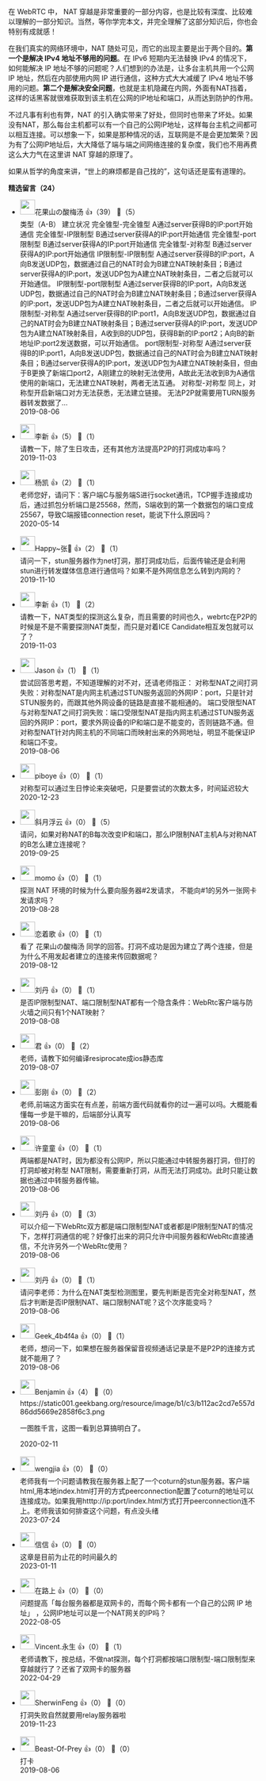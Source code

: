 在 WebRTC 中， NAT 穿越是非常重要的一部分内容，也是比较有深度、比较难以理解的一部分知识。当然，等你学完本文，并完全理解了这部分知识后，你也会特别有成就感！

在我们真实的网络环境中，NAT 随处可见，而它的出现主要是出于两个目的。**第一个是解决 IPv4 地址不够用的问题**。在 IPv6 短期内无法替换 IPv4 的情况下，如何能解决 IP 地址不够的问题呢？人们想到的办法是，让多台主机共用一个公网 IP 地址，然后在内部使用内网 IP 进行通信，这种方式大大减缓了 IPv4 地址不够用的问题。**第二个是解决安全问题**，也就是主机隐藏在内网，外面有NAT挡着，这样的话黑客就很难获取到该主机在公网的IP地址和端口，从而达到防护的作用。

不过凡事有利也有弊，NAT 的引入确实带来了好处，但同时也带来了坏处。如果没有NAT，那么每台主机都可以有一个自己的公网IP地址，这样每台主机之间都可以相互连接。可以想象一下，如果是那种情况的话，互联网是不是会更加繁荣？因为有了公网IP地址后，大大降低了端与端之间网络连接的复杂度，我们也不用再费这么大力气在这里讲 NAT 穿越的原理了。

如果从哲学的角度来讲，“世上的麻烦都是自己找的”，这句话还是蛮有道理的。
<div><strong>精选留言（24）</strong></div><ul>
<li><img src="https://thirdwx.qlogo.cn/mmopen/vi_32/DYAIOgq83eoicwtj6x3l7NEcODqsXHjUTjzbl99pesNbydQUSfR6IywcKKyyaY9AIhBS0bCz3R8icMRIploDdUQA/132" width="30px"><span>花果山の酸梅汤</span> 👍（39） 💬（5）<div>类型（A-B）	建立状况
完全锥型-完全锥型	A通过server获得B的IP:port开始通信
完全锥型-IP限制型	B通过server获得A的IP:port开始通信
完全锥型-port限制型	B通过server获得A的IP:port开始通信
完全锥型-对称型	B通过server获得A的IP:port开始通信
IP限制型-IP限制型	A通过server获得B的IP:port，A向B发送UDP包，数据通过自己的NAT时会为B建立NAT映射条目；B通过server获得A的IP:port，发送UDP包为A建立NAT映射条目，二者之后就可以开始通信。
IP限制型-port限制型	A通过server获得B的IP:port，A向B发送UDP包，数据通过自己的NAT时会为B建立NAT映射条目；B通过server获得A的IP:port，发送UDP包为A建立NAT映射条目，二者之后就可以开始通信。
IP限制型-对称型	A通过server获得B的IP:port1，A向B发送UDP包，数据通过自己的NAT时会为B建立NAT映射条目；B通过server获得A的IP:port，发送UDP包为A建立NAT映射条目，A收到B的UDP包，获得B新的IP:port2；A向B的新地址IP:port2发送数据，可以开始通信。
port限制型-对称型	A通过server获得B的IP:port1，A向B发送UDP包，数据通过自己的NAT时会为B建立NAT映射条目；B通过server获得A的IP:port，发送UDP包为A建立NAT映射条目，但由于B更换了新端口port2，A刚建立的映射无法使用，A故此无法收到B为A通信使用的新端口，无法建立NAT映射，两者无法互通。
对称型-对称型	同上，对称型开启新端口对方无法获悉，无法建立链接。
无法P2P就需要用TURN服务器转发数据了…</div>2019-08-06</li><br/><li><img src="https://static001.geekbang.org/account/avatar/00/1a/0e/96/eca820c7.jpg" width="30px"><span>李新</span> 👍（5） 💬（1）<div>请教一下，除了生日攻击，还有其他方法提高P2P的打洞成功率吗？ </div>2019-11-03</li><br/><li><img src="https://static001.geekbang.org/account/avatar/00/1e/8c/c4/760934c0.jpg" width="30px"><span>杨凯</span> 👍（2） 💬（1）<div>老师您好，请问下：客户端C与服务端S进行socket通讯，TCP握手连接成功后，通过抓包分析端口是25568，然而，S端收到的第一个数据包的端口变成25567，导致C端报错connection reset，能说下什么原因吗？</div>2020-05-14</li><br/><li><img src="https://static001.geekbang.org/account/avatar/00/16/ec/1f/cd321f00.jpg" width="30px"><span>Happy~张🤔</span> 👍（2） 💬（1）<div>请问一下，stun服务器作为net打洞，那打洞成功后，后面传输还是会利用stun进行转发媒体信息进行通信吗？如果不是外网信息怎么转到内网的？</div>2019-11-10</li><br/><li><img src="https://static001.geekbang.org/account/avatar/00/1a/0e/96/eca820c7.jpg" width="30px"><span>李新</span> 👍（1） 💬（2）<div>请教一下，NAT类型的探测这么复杂，而且需要的时间也久，webrtc在P2P的时候是不是不需要探测NAT类型，而只是对着ICE Candidate相互发包就可以了？</div>2019-11-03</li><br/><li><img src="https://static001.geekbang.org/account/avatar/00/10/12/ce/a8c8b5e8.jpg" width="30px"><span>Jason</span> 👍（1） 💬（1）<div>尝试回答思考题，不知道理解的对不对，还请老师指正：
对称型NAT之间打洞失败：对称型NAT是内网主机通过STUN服务返回的外网IP：port，只是针对STUN服务的，而跟其他外网设备的链路是直接不能相通的。
端口受限型NAT与对称型NAT之间打洞失败：端口受限型NAT是指内网主机通过STUN服务返回的外网IP：port，要求外网设备的IP和端口是不能变的，否则链路不通。但对称型NAT针对内网主机的不同端口而映射出来的外网地址，明显不能保证IP和端口不变。</div>2019-08-06</li><br/><li><img src="https://static001.geekbang.org/account/avatar/00/10/47/00/3202bdf0.jpg" width="30px"><span>piboye</span> 👍（0） 💬（1）<div>对称型可以通过生日悖论来突破吧，只是要尝试的次数太多，时间延迟较大</div>2020-12-23</li><br/><li><img src="https://static001.geekbang.org/account/avatar/00/0f/65/25/c6de04bc.jpg" width="30px"><span>斜月浮云</span> 👍（0） 💬（5）<div>请问，如果对称NAT的B每次改变IP和端口，那么IP限制NAT主机A与对称NAT的B怎么建立连接呢？</div>2019-09-25</li><br/><li><img src="https://static001.geekbang.org/account/avatar/00/14/66/d2/78ee760d.jpg" width="30px"><span>momo</span> 👍（0） 💬（1）<div>探测 NAT 环境的时候为什么要向服务器#2发请求， 不能向#1的另外一张网卡发请求吗？</div>2019-08-28</li><br/><li><img src="https://static001.geekbang.org/account/avatar/00/0f/46/58/31205087.jpg" width="30px"><span>恋着歌</span> 👍（0） 💬（1）<div>看了 花果山の酸梅汤 同学的回答。打洞不成功是因为建立了两个连接，但是为什么不用发起者建立的连接来传回数据呢？</div>2019-08-12</li><br/><li><img src="https://static001.geekbang.org/account/avatar/00/10/82/42/8b04d489.jpg" width="30px"><span>刘丹</span> 👍（0） 💬（1）<div>是否IP限制型NAT、端口限制型NAT都有一个隐含条件：WebRtc客户端与防火墙之间只有1个NAT映射？</div>2019-08-08</li><br/><li><img src="https://thirdwx.qlogo.cn/mmopen/vi_32/u9oss767Kxzbl3SVgibUzngqMiafndGzA43bgPTw8BRvTCGicAl5La5HfZJm9rTYQJBE65TkePiaVEtMDquUIaEOAg/132" width="30px"><span>君</span> 👍（0） 💬（2）<div>老师，请教下如何编译resiprocate成ios静态库</div>2019-08-07</li><br/><li><img src="http://thirdwx.qlogo.cn/mmopen/vi_32/Q0j4TwGTfTIDMOwpv5uMgy4HhoS0VPczxfXQldueafaaq2hznQx51nxZung0kYWukicNP3a3MFrhguVrjBwlwAg/132" width="30px"><span>彭刚</span> 👍（0） 💬（2）<div>老师,前端这方面实在有点差，前端方面代码就看你的过一遍可以吗。大概能看懂每一步是干嘛的，后端部分认真写</div>2019-08-06</li><br/><li><img src="https://static001.geekbang.org/account/avatar/00/0f/4d/fd/0aa0e39f.jpg" width="30px"><span>许童童</span> 👍（0） 💬（1）<div>两端都是NAT时，因为都没有公网IP，所以只能通过中转服务器打洞，但打的打洞却被对称型 NAT限制，需要重新打洞，从而无法打洞成功。此时只能让数据也通过中转服务器传输。</div>2019-08-06</li><br/><li><img src="https://static001.geekbang.org/account/avatar/00/10/82/42/8b04d489.jpg" width="30px"><span>刘丹</span> 👍（0） 💬（3）<div>可以介绍一下WebRtc双方都是端口限制型NAT或者都是IP限制型NAT的情况下，怎样打洞通信的呢？好像打出来的洞只允许中间服务器和WebRtc直接通信，不允许另外一个WebRtc使用？</div>2019-08-06</li><br/><li><img src="https://static001.geekbang.org/account/avatar/00/10/82/42/8b04d489.jpg" width="30px"><span>刘丹</span> 👍（0） 💬（1）<div>请问李老师：为什么在NAT类型检测图里，要先判断是否完全对称型NAT，然后才判断是否IP限制NAT、端口限制NAT呢？这个次序能变吗？</div>2019-08-06</li><br/><li><img src="https://static001.geekbang.org/account/avatar/00/14/53/eb/008f83ad.jpg" width="30px"><span>Geek_4b4f4a</span> 👍（0） 💬（1）<div>老师，想问一下，如果想在服务器保留音视频通话记录是不是P2P的连接方式就不能用了？</div>2019-08-06</li><br/><li><img src="https://static001.geekbang.org/account/avatar/00/11/d3/ba/75f3b73b.jpg" width="30px"><span>Benjamin</span> 👍（4） 💬（0）<div>https:&#47;&#47;static001.geekbang.org&#47;resource&#47;image&#47;b1&#47;c3&#47;b112ac2cd7e557d86dd5669e2858f6c3.png

一图胜千言，这图一看到总算搞明白了。</div>2020-02-11</li><br/><li><img src="https://static001.geekbang.org/account/avatar/00/17/95/4e/b631806d.jpg" width="30px"><span>wengjia</span> 👍（0） 💬（0）<div>老师我有一个问题请教我在服务器上配了一个coturn的stun服务器。客户端html,用本地index.html打开的方式peerconnection配置了coturn的地址可以连接成功。如果我用htttp:&#47;&#47;ip:port&#47;index.html方式打开peerconnection连不上。老师我该如何排查这个问题，有点没头绪</div>2023-07-24</li><br/><li><img src="https://static001.geekbang.org/account/avatar/00/13/e5/39/951f89c8.jpg" width="30px"><span>信信</span> 👍（0） 💬（0）<div>这章是目前为止花的时间最久的</div>2023-01-11</li><br/><li><img src="https://static001.geekbang.org/account/avatar/00/10/62/4a/96b8544f.jpg" width="30px"><span>在路上</span> 👍（0） 💬（0）<div>问题提高「每台服务器都是双网卡的，而每个网卡都有一个自己的公网 IP 地址」 ，公网IP地址可以是一个NAT网关的IP吗？</div>2022-08-05</li><br/><li><img src="https://static001.geekbang.org/account/avatar/00/1f/bc/89/391ddcdf.jpg" width="30px"><span>Vincent.永生</span> 👍（0） 💬（1）<div>老师请教下，按总结，不做nat探测，每个打洞都按端口限制型-端口限制型来穿越就行了？还省了双网卡的服务器</div>2022-04-29</li><br/><li><img src="https://wx.qlogo.cn/mmopen/vi_32/Q0j4TwGTfTJoNVHqRL5iatEoMgfFAaGFZxD8ic6CicxKI9Facp4bzAkNMAfaduSENlPOafs6dOGawibhNv3V9lVowQ/132" width="30px"><span>SherwinFeng</span> 👍（0） 💬（0）<div>打洞失败自然就要用relay服务器啦</div>2019-11-23</li><br/><li><img src="https://static001.geekbang.org/account/avatar/00/18/a8/54/06da255b.jpg" width="30px"><span>Beast-Of-Prey</span> 👍（0） 💬（0）<div>打卡</div>2019-08-06</li><br/>
</ul>